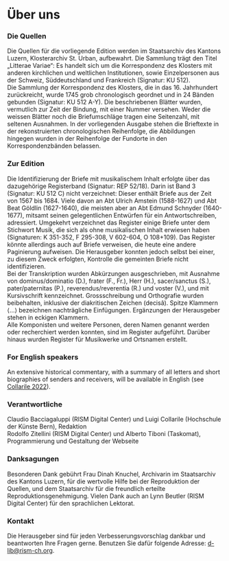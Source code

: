 # Über uns     
### Die Quellen
Die Quellen für die vorliegende Edition werden im Staatsarchiv des Kantons Luzern, Klosterarchiv St. Urban, aufbewahrt. Die Sammlung trägt den Titel „Litterae Variae“: Es handelt sich um die Korrespondenz des Klosters mit anderen kirchlichen und weltlichen Institutionen, sowie Einzelpersonen aus der Schweiz, Süddeutschland und Frankreich (Signatur: KU 512).  
Die Sammlung der Korrespondenz des Klosters, die in das 16. Jahrhundert zurückreicht, wurde 1745 grob chronologisch geordnet und in 24 Bänden gebunden (Signatur: KU 512 A-Y). Die beschriebenen Blätter wurden, vermutlich zur Zeit der Bindung, mit einer Nummer versehen. Weder die weissen Blätter noch die Briefumschläge tragen eine Seitenzahl, mit seltenen Ausnahmen. In der vorliegenden Ausgabe stehen die Brieftexte in der rekonstruierten chronologischen Reihenfolge, die Abbildungen hingegen wurden in der Reihenfolge der Fundorte in den Korrespondenzbänden belassen.  
### Zur Edition
Die Identifizierung der Briefe mit musikalischem Inhalt erfolgte über das dazugehörige Registerband (Signatur: REP 52/18). Darin ist Band 3 (Signatur: KU 512 C) nicht verzeichnet: Dieser enthält Briefe aus der Zeit von 1567 bis 1684. Viele davon an Abt Ulrich Amstein (1588-1627) und Abt Beat Göldlin (1627-1640), die meisten aber an Abt Edmund Schnyder (1640-1677), mitsamt seinen gelegentlichen Entwürfen für ein Antwortschreiben, adressiert. Umgekehrt verzeichnet das Register einige Briefe unter dem Stichwort Musik, die sich als ohne musikalischen Inhalt erwiesen haben (Signaturen: K 351-352, F 295-308, V 602-604, O 108+109). Das Register könnte allerdings auch auf Briefe verweisen, die heute eine andere Paginierung aufweisen. Die Herausgeber konnten jedoch selbst bei einer, zu diesem Zweck erfolgten, Kontrolle die gemeinten Briefe nicht identifizieren.  
Bei der Transkription wurden Abkürzungen ausgeschrieben, mit Ausnahme von dominus/dominatio (D.), frater (F., Fr.), Herr (H.), sacer/sanctus (S.), pater/paternitas (P.), reverendus/reverentia (R.) und voster (V.), und mit Kursivschrift kennzeichnet. Grossschreibung und Orthografie wurden beibehalten, inklusive der diakritischen Zeichen (decisâ). Spitze Klammern ⟨…⟩ bezeichnen nachträgliche Einfügungen. Ergänzungen der Herausgeber stehen in eckigen Klammern.<br/>
Alle Komponisten und weitere Personen, deren Namen genannt werden oder recherchiert werden konnten, sind im Register aufgeführt. Darüber hinaus wurden Register für Musikwerke und Ortsnamen erstellt. <br/>
### For English speakers
An extensive historical commentary, with a summary of all letters and short biographies of senders and receivers, will be available in English (see [Collarile 2022](/page/bibliography#bibliographie)).
### Verantwortliche
Claudio Bacciagaluppi (RISM Digital Center) und Luigi Collarile (Hochschule der Künste Bern), Redaktion<br/>
Rodolfo Zitellini (RISM Digital Center) und Alberto Tiboni (Taskomat), Programmierung und Gestaltung der Webseite<br/>
### Danksagungen
Besonderen Dank gebührt Frau Dinah Knuchel, Archivarin im Staatsarchiv des Kantons Luzern, für die wertvolle Hilfe bei der Reproduktion der Quellen, und dem Staatsarchiv für die freundlich erteilte Reproduktionsgenehmigung. Vielen Dank auch an Lynn Beutler (RISM Digital Center) für den sprachlichen Lektorat.<br/>
### Kontakt
Die Herausgeber sind für jeden Verbesserungsvorschlag dankbar und beantworten Ihre Fragen gerne. Benutzen Sie dafür folgende Adresse: [d-lib\@rism-ch.org](mailto:d-lib@rism-ch.org).<br/>
<br/>
